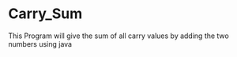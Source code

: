 # Carry_Sum
This Program will give the sum of all carry values by adding the two numbers using java
